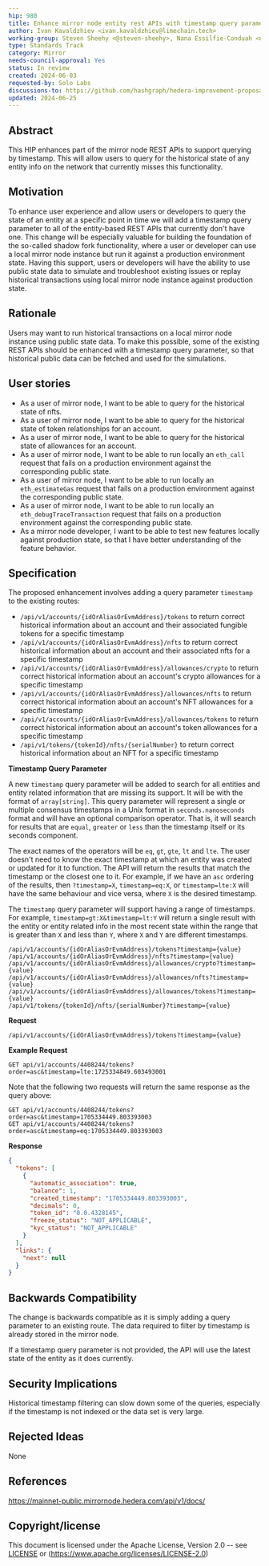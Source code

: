 ```yaml
---
hip: 980
title: Enhance mirror node entity rest APIs with timestamp query parameter
author: Ivan Kavaldzhiev <ivan.kavaldzhiev@limechain.tech>
working-group: Steven Sheehy <@steven-sheehy>, Nana Essilfie-Conduah <nana@swirldslabs.com>
type: Standards Track
category: Mirror
needs-council-approval: Yes
status: In review
created: 2024-06-03
requested-by: Solo Labs
discussions-to: https://github.com/hashgraph/hedera-improvement-proposal/discussions/981
updated: 2024-06-25
---
```


## Abstract

This HIP enhances part of the mirror node REST APIs to support querying by timestamp. This will allow users to query for the historical state of any entity info on the network that currently misses this functionality.

## Motivation

To enhance user experience and allow users or developers to query the state of an entity at a specific point in time we will add a timestamp query parameter to all of the entity-based REST APIs that currently don't have one.
This change will be especially valuable for building the foundation of the so-called shadow fork functionality, where a user or developer can use a local mirror node instance but run it against a production environment state.
Having this support, users or developers will have the ability to use public state data to simulate and troubleshoot existing issues or replay historical transactions using local mirror node instance against production state.

## Rationale

Users may want to run historical transactions on a local mirror node instance using public state data. To make this possible, some of the existing REST APIs should be enhanced with a timestamp query parameter, so that historical public data can be fetched and used
for the simulations.

## User stories

- As a user of mirror node, I want to be able to query for the historical state of nfts.
- As a user of mirror node, I want to be able to query for the historical state of token relationships for an account.
- As a user of mirror node, I want to be able to query for the historical state of allowances for an account.
- As a user of mirror node, I want to be able to run locally an `eth_call` request that fails on a production environment against the corresponding public state.
- As a user of mirror node, I want to be able to run locally an `eth_estimateGas` request that fails on a production environment against the corresponding public state.
- As a user of mirror node, I want to be able to run locally an `eth_debugTraceTransaction` request that fails on a production environment against the corresponding public state.
- As a mirror node developer, I want to be able to test new features locally against production state, so that I have better understanding of the feature behavior.

## Specification

The proposed enhancement involves adding a query parameter `timestamp` to the existing routes:

- `/api/v1/accounts/{idOrAliasOrEvmAddress}/tokens` to return correct historical information about an account and their associated fungible tokens for a specific timestamp
- `/api/v1/accounts/{idOrAliasOrEvmAddress}/nfts` to return correct historical information about an account and their associated nfts for a specific timestamp
- `/api/v1/accounts/{idOrAliasOrEvmAddress}/allowances/crypto` to return correct historical information about an account's crypto allowances for a specific timestamp
- `/api/v1/accounts/{idOrAliasOrEvmAddress}/allowances/nfts` to return correct historical information about an account's NFT allowances for a specific timestamp
- `/api/v1/accounts/{idOrAliasOrEvmAddress}/allowances/tokens` to return correct historical information about an account's token allowances for a specific timestamp
- `/api/v1/tokens/{tokenId}/nfts/{serialNumber}` to return correct historical information about an NFT for a specific timestamp

**Timestamp Query Parameter**

A new `timestamp` query parameter will be added to search for all entities and entity related information that are missing its support. It will be with the format of `array[string]`. 
This query parameter will represent a single or multiple consensus timestamps in a Unix format in `seconds.nanoseconds` format and will have an optional comparison operator. 
That is, it will search for results that are `equal`, `greater` or `less` than the timestamp itself or its seconds component.

The exact names of the operators will be `eq`, `gt`, `gte`, `lt` and `lte`. The user doesn't need to know the exact timestamp at which an entity was created or updated for it to function. The API will return the results that match the timestamp or the closest one to it.
For example, if we have an `asc` ordering of the results, then `?timestamp=X`, `timestamp=eq:X`, or `timestamp=lte:X` will have the same behaviour and vice versa, where `X` is the desired timestamp.

The `timestamp` query parameter will support having a range of timestamps. For example, `timestamp=gt:X&timestamp=lt:Y` will return a single result with the entity or entity related info in the most recent state within the range that is greater than `X` and less than `Y`, where `X` and `Y` are different timestamps.

```
/api/v1/accounts/{idOrAliasOrEvmAddress}/tokens?timestamp={value}
/api/v1/accounts/{idOrAliasOrEvmAddress}/nfts?timestamp={value}
/api/v1/accounts/{idOrAliasOrEvmAddress}/allowances/crypto?timestamp={value}
/api/v1/accounts/{idOrAliasOrEvmAddress}/allowances/nfts?timestamp={value}
/api/v1/accounts/{idOrAliasOrEvmAddress}/allowances/tokens?timestamp={value}
/api/v1/tokens/{tokenId}/nfts/{serialNumber}?timestamp={value}
```

**Request**
```
/api/v1/accounts/{idOrAliasOrEvmAddress}/tokens?timestamp={value}
```
**Example Request**

```
GET api/v1/accounts/4408244/tokens?order=asc&timestamp=lte:1725334849.603493001
```
Note that the following two requests will return the same response as the query above:
```
GET api/v1/accounts/4408244/tokens?order=asc&timestamp=1705334449.803393003
GET api/v1/accounts/4408244/tokens?order=asc&timestamp=eq:1705334449.803393003
```

**Response**

```json
{
  "tokens": [
    {
      "automatic_association": true,
      "balance": 1,
      "created_timestamp": "1705334449.803393003",
      "decimals": 0,
      "token_id": "0.0.4328145",
      "freeze_status": "NOT_APPLICABLE",
      "kyc_status": "NOT_APPLICABLE"
    }
  ],
  "links": {
    "next": null
  }
}
```

## **Backwards Compatibility**

The change is backwards compatible as it is simply adding a query parameter to an existing route. The data required to filter by timestamp is already stored in the mirror node.

If a timestamp query parameter is not provided, the API will use the latest state of the entity as it does currently.

## Security Implications

Historical timestamp filtering can slow down some of the queries, especially if the timestamp is not indexed or the data set is very large.

## Rejected Ideas

None

## References

https://mainnet-public.mirrornode.hedera.com/api/v1/docs/

## Copyright/license

This document is licensed under the Apache License, Version 2.0 -- see [LICENSE](https://www.notion.so/LICENSE) or (https://www.apache.org/licenses/LICENSE-2.0)
